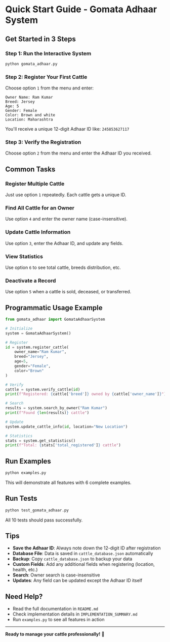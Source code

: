 # Quick Start Guide - Gomata Adhaar System

## Get Started in 3 Steps

### Step 1: Run the Interactive System

```bash
python gomata_adhaar.py
```

### Step 2: Register Your First Cattle

Choose option `1` from the menu and enter:
```
Owner Name: Ram Kumar
Breed: Jersey
Age: 5
Gender: Female
Color: Brown and white
Location: Maharashtra
```

You'll receive a unique 12-digit Adhaar ID like: `245853627117`

### Step 3: Verify the Registration

Choose option `2` from the menu and enter the Adhaar ID you received.

## Common Tasks

### Register Multiple Cattle
Just use option `1` repeatedly. Each cattle gets a unique ID.

### Find All Cattle for an Owner
Use option `4` and enter the owner name (case-insensitive).

### Update Cattle Information
Use option `3`, enter the Adhaar ID, and update any fields.

### View Statistics
Use option `6` to see total cattle, breeds distribution, etc.

### Deactivate a Record
Use option `5` when a cattle is sold, deceased, or transferred.

## Programmatic Usage Example

```python
from gomata_adhaar import GomataAdhaarSystem

# Initialize
system = GomataAdhaarSystem()

# Register
id = system.register_cattle(
    owner_name="Ram Kumar",
    breed="Jersey",
    age=5,
    gender="Female",
    color="Brown"
)

# Verify
cattle = system.verify_cattle(id)
print(f"Registered: {cattle['breed']} owned by {cattle['owner_name']}")

# Search
results = system.search_by_owner("Ram Kumar")
print(f"Found {len(results)} cattle")

# Update
system.update_cattle_info(id, location="New Location")

# Statistics
stats = system.get_statistics()
print(f"Total: {stats['total_registered']} cattle")
```

## Run Examples

```bash
python examples.py
```

This will demonstrate all features with 6 complete examples.

## Run Tests

```bash
python test_gomata_adhaar.py
```

All 10 tests should pass successfully.

## Tips

- **Save the Adhaar ID**: Always note down the 12-digit ID after registration
- **Database File**: Data is saved in `cattle_database.json` automatically
- **Backup**: Copy `cattle_database.json` to backup your data
- **Custom Fields**: Add any additional fields when registering (location, health, etc.)
- **Search**: Owner search is case-insensitive
- **Updates**: Any field can be updated except the Adhaar ID itself

## Need Help?

- Read the full documentation in `README.md`
- Check implementation details in `IMPLEMENTATION_SUMMARY.md`
- Run `examples.py` to see all features in action

---

**Ready to manage your cattle professionally!** 🐄
